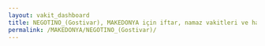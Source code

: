 ```yaml
---
layout: vakit_dashboard
title: NEGOTINO_(Gostivar), MAKEDONYA için iftar, namaz vakitleri ve hava durumu - ilçe/eyalet seç
permalink: /MAKEDONYA/NEGOTINO_(Gostivar)/
---
```


<script type="text/javascript">
  var GLOBAL_COUNTRY = 'MAKEDONYA';
  var GLOBAL_CITY = 'NEGOTINO_(Gostivar)';
  var GLOBAL_STATE = '';
  var lat = 72;
  var lon = 21;
</script>
